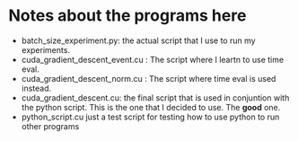 # Notes about the programs here
* batch_size_experiment.py: the actual script that I use to run my experiments.
* cuda_gradient_descent_event.cu : The script where I leartn to use time eval.
* cuda_gradient_descent_norm.cu : The script where time eval is used instead.
* cuda_gradient_descent.cu: the final script that is used in conjuntion with the python script. This is the one that I decided to use. The **good** one.
* python_script.cu just a test script for testing how to use python to run other programs
